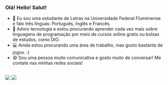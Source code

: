 ### Olá! Hello! Salut!


- 📖 Eu sou uma estudante de Letras na Universidade Federal Flumimense e falo três línguas: Português, Inglês e Francês.
- 🌱 Adoro tecnologia e estou procurando aprender cada vez mais sobre linguagens de programação por meio de cursos online gratis ou bolsas de estudos, como DIO.
- 💻 Ainda estou procurando uma área de trabalho, mas gosto bastante de jogos. :)
- 😄 Sou uma pessoa muito comunicativa e gosto muito de conversar! Me contate nas minhas redes sociais!
  
##

<div> 
  <a href="https://instagram.com/wtfmakki" target="_blank"><img src="https://img.shields.io/badge/-Instagram-%23E4405F?style=for-the-badge&logo=instagram&logoColor=white" target="_blank"></a>
  <a href = "mailto:emidiosthefany@gmail.com"><img src="https://img.shields.io/badge/-Gmail-%23333?style=for-the-badge&logo=gmail&logoColor=white" target="_blank"></a>
</div>
